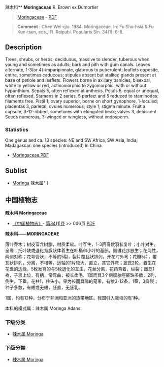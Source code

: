 辣木科** **Moringaceae** R. Brown ex Dumortier

> [Moringaceae](http://www.iplant.cn/info/Moringaceae?t=foc) - [PDF](http://www.iplant.cn/foc/pdf/Moringaceae.pdf)

> **Comment** : 
> Chen Wei-qiu. 1984. Moringaceae. In: Fu Shu-hsia & Fu Kun-tsun, eds., Fl. Reipubl. Popularis Sin. 34(1): 6-8.

## Description

Trees, shrubs, or herbs, deciduous, massive to slender, tuberous when young and sometimes as adults; bark and pith with gum canals. Leaves alternate, 1-3(or 4)-imparipinnate, glabrous to puberulent; leaflets opposite, entire, sometimes caducous; stipules absent but stalked glands present at base of petiole and leaflets. Flowers borne in axillary panicles, bisexual, white to yellow or red, actinomorphic to zygomorphic, with or without hypanthium. Sepals 5, often reflexed at anthesis. Petals 5, equal or unequal, often reflexed. Stamens in 2 series, 5 perfect and 5 reduced to staminodes; filaments free. Pistil 1; ovary superior, borne on short gynophore, 1-loculed; placentas 3, parietal; ovules numerous; style 1; stigma minute. Fruit a capsule, 3-12-ribbed, sometimes with elongated beak; valves 3, dehiscent. Seeds numerous, 3-winged or wingless, without endosperm.

### Statistics
One genus and ca. 13 species: NE and SW Africa, SW Asia, India, Madagascar: one species (introduced) in China.

* [Moringaceae.PDF](http://www.iplant.cn/foc/pdf/Moringaceae.pdf)

## Sublist

* [Moringa](http://www.iplant.cn/info/Moringa?t=foc) 辣木属"
}
## 中国植物志

**辣木科 Moringaceae**

* [《中国植物志》](http://www.iplant.cn/frps)- [第34(1)卷](http://www.iplant.cn/frps/vol/34(1)) >> 006页 [PDF](http://www.iplant.cn/frps/pdf/34(1)/006z.pdf)

**辣木科——MORINGACEAE**

落叶乔木；树皮富含树脂，材质柔软。叶互生，1-3回奇数羽状复叶；小叶对生，全缘；托叶缺或退化为腺状体着生在叶柄和小叶的基部。圆锥花序腋生；花两性，两侧对称；花萼管状，不等的5裂，裂片覆瓦状排列，开花时外弯；花瓣5片，覆瓦状排列，分离，不相等，远轴的1片较大，直立，其它外弯；雄蕊2轮，着生在花盘的边缘，5枚发育的与5枚退化的互生，花丝分离，花药背着，纵裂；雌蕊1枚，子房上位，有柄，常弯曲，被长柔毛，1室而具3个侧膜胎座胚珠多数，2列，倒生，下垂，花柱1，柱头小。果为长而具喙的蒴果，有棱3-12条，1室，3瓣裂；种子多数，有翅或无翅，胚直，无胚乳。

1属，约有12种，分布于非洲和亚洲的热带地区。我国引入栽培的有1种。

本科的模式属：辣木属 Moringa Adans.

### 下级分类
* [辣木属  Moringa](http://www.iplant.cn/info/Moringa?t=z)

### 下级分类
* [辣木属  Moringa](http://iplant.cn/info/sp/Moringa?t=z)
